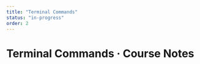 ```yaml
---
title: "Terminal Commands"
status: "in-progress"
order: 2
---
```


# Terminal Commands · Course Notes